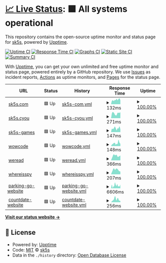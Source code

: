 # [📈 Live Status](https://uptime.sk5s.cyou): <!--live status--> **🟩 All systems operational**

This repository contains the open-source uptime monitor and status page for [sk5s](https://www.sk5s.cyou/), powered by [Upptime](https://github.com/upptime/upptime).

[![Uptime CI](https://github.com/sk5s/uptime/workflows/Uptime%20CI/badge.svg)](https://github.com/sk5s/uptime/actions?query=workflow%3A%22Uptime+CI%22)
[![Response Time CI](https://github.com/sk5s/uptime/workflows/Response%20Time%20CI/badge.svg)](https://github.com/sk5s/uptime/actions?query=workflow%3A%22Response+Time+CI%22)
[![Graphs CI](https://github.com/sk5s/uptime/workflows/Graphs%20CI/badge.svg)](https://github.com/sk5s/uptime/actions?query=workflow%3A%22Graphs+CI%22)
[![Static Site CI](https://github.com/sk5s/uptime/workflows/Static%20Site%20CI/badge.svg)](https://github.com/sk5s/uptime/actions?query=workflow%3A%22Static+Site+CI%22)
[![Summary CI](https://github.com/sk5s/uptime/workflows/Summary%20CI/badge.svg)](https://github.com/sk5s/uptime/actions?query=workflow%3A%22Summary+CI%22)

With [Upptime](https://upptime.js.org), you can get your own unlimited and free uptime monitor and status page, powered entirely by a GitHub repository. We use [Issues](https://github.com/sk5s/uptime/issues) as incident reports, [Actions](https://github.com/sk5s/uptime/actions) as uptime monitors, and [Pages](https://uptime.sk5s.cyou) for the status page.

<!--start: status pages-->
<!-- This summary is generated by Upptime (https://github.com/upptime/upptime) -->
<!-- Do not edit this manually, your changes will be overwritten -->
<!-- prettier-ignore -->
| URL | Status | History | Response Time | Uptime |
| --- | ------ | ------- | ------------- | ------ |
| <img alt="" src="https://icons.duckduckgo.com/ip3/sk5s.com.ico" height="13"> [sk5s.com](https://sk5s.com) | 🟩 Up | [sk5s-com.yml](https://github.com/sk5s/uptime/commits/HEAD/history/sk5s-com.yml) | <details><summary><img alt="Response time graph" src="./graphs/sk5s-com/response-time-week.png" height="20"> 132ms</summary><br><a href="https://uptime.sk5s.cyou/history/sk5s-com"><img alt="Response time 150" src="https://img.shields.io/endpoint?url=https%3A%2F%2Fraw.githubusercontent.com%2Fsk5s%2Fuptime%2FHEAD%2Fapi%2Fsk5s-com%2Fresponse-time.json"></a><br><a href="https://uptime.sk5s.cyou/history/sk5s-com"><img alt="24-hour response time 107" src="https://img.shields.io/endpoint?url=https%3A%2F%2Fraw.githubusercontent.com%2Fsk5s%2Fuptime%2FHEAD%2Fapi%2Fsk5s-com%2Fresponse-time-day.json"></a><br><a href="https://uptime.sk5s.cyou/history/sk5s-com"><img alt="7-day response time 132" src="https://img.shields.io/endpoint?url=https%3A%2F%2Fraw.githubusercontent.com%2Fsk5s%2Fuptime%2FHEAD%2Fapi%2Fsk5s-com%2Fresponse-time-week.json"></a><br><a href="https://uptime.sk5s.cyou/history/sk5s-com"><img alt="30-day response time 128" src="https://img.shields.io/endpoint?url=https%3A%2F%2Fraw.githubusercontent.com%2Fsk5s%2Fuptime%2FHEAD%2Fapi%2Fsk5s-com%2Fresponse-time-month.json"></a><br><a href="https://uptime.sk5s.cyou/history/sk5s-com"><img alt="1-year response time 153" src="https://img.shields.io/endpoint?url=https%3A%2F%2Fraw.githubusercontent.com%2Fsk5s%2Fuptime%2FHEAD%2Fapi%2Fsk5s-com%2Fresponse-time-year.json"></a></details> | <details><summary><a href="https://uptime.sk5s.cyou/history/sk5s-com">100.00%</a></summary><a href="https://uptime.sk5s.cyou/history/sk5s-com"><img alt="All-time uptime 100.00%" src="https://img.shields.io/endpoint?url=https%3A%2F%2Fraw.githubusercontent.com%2Fsk5s%2Fuptime%2FHEAD%2Fapi%2Fsk5s-com%2Fuptime.json"></a><br><a href="https://uptime.sk5s.cyou/history/sk5s-com"><img alt="24-hour uptime 100.00%" src="https://img.shields.io/endpoint?url=https%3A%2F%2Fraw.githubusercontent.com%2Fsk5s%2Fuptime%2FHEAD%2Fapi%2Fsk5s-com%2Fuptime-day.json"></a><br><a href="https://uptime.sk5s.cyou/history/sk5s-com"><img alt="7-day uptime 100.00%" src="https://img.shields.io/endpoint?url=https%3A%2F%2Fraw.githubusercontent.com%2Fsk5s%2Fuptime%2FHEAD%2Fapi%2Fsk5s-com%2Fuptime-week.json"></a><br><a href="https://uptime.sk5s.cyou/history/sk5s-com"><img alt="30-day uptime 100.00%" src="https://img.shields.io/endpoint?url=https%3A%2F%2Fraw.githubusercontent.com%2Fsk5s%2Fuptime%2FHEAD%2Fapi%2Fsk5s-com%2Fuptime-month.json"></a><br><a href="https://uptime.sk5s.cyou/history/sk5s-com"><img alt="1-year uptime 100.00%" src="https://img.shields.io/endpoint?url=https%3A%2F%2Fraw.githubusercontent.com%2Fsk5s%2Fuptime%2FHEAD%2Fapi%2Fsk5s-com%2Fuptime-year.json"></a></details>
| <img alt="" src="https://icons.duckduckgo.com/ip3/sk5s.cyou.ico" height="13"> [sk5s.cyou](https://sk5s.cyou/) | 🟩 Up | [sk5s-cyou.yml](https://github.com/sk5s/uptime/commits/HEAD/history/sk5s-cyou.yml) | <details><summary><img alt="Response time graph" src="./graphs/sk5s-cyou/response-time-week.png" height="20"> 271ms</summary><br><a href="https://uptime.sk5s.cyou/history/sk5s-cyou"><img alt="Response time 221" src="https://img.shields.io/endpoint?url=https%3A%2F%2Fraw.githubusercontent.com%2Fsk5s%2Fuptime%2FHEAD%2Fapi%2Fsk5s-cyou%2Fresponse-time.json"></a><br><a href="https://uptime.sk5s.cyou/history/sk5s-cyou"><img alt="24-hour response time 329" src="https://img.shields.io/endpoint?url=https%3A%2F%2Fraw.githubusercontent.com%2Fsk5s%2Fuptime%2FHEAD%2Fapi%2Fsk5s-cyou%2Fresponse-time-day.json"></a><br><a href="https://uptime.sk5s.cyou/history/sk5s-cyou"><img alt="7-day response time 271" src="https://img.shields.io/endpoint?url=https%3A%2F%2Fraw.githubusercontent.com%2Fsk5s%2Fuptime%2FHEAD%2Fapi%2Fsk5s-cyou%2Fresponse-time-week.json"></a><br><a href="https://uptime.sk5s.cyou/history/sk5s-cyou"><img alt="30-day response time 212" src="https://img.shields.io/endpoint?url=https%3A%2F%2Fraw.githubusercontent.com%2Fsk5s%2Fuptime%2FHEAD%2Fapi%2Fsk5s-cyou%2Fresponse-time-month.json"></a><br><a href="https://uptime.sk5s.cyou/history/sk5s-cyou"><img alt="1-year response time 226" src="https://img.shields.io/endpoint?url=https%3A%2F%2Fraw.githubusercontent.com%2Fsk5s%2Fuptime%2FHEAD%2Fapi%2Fsk5s-cyou%2Fresponse-time-year.json"></a></details> | <details><summary><a href="https://uptime.sk5s.cyou/history/sk5s-cyou">100.00%</a></summary><a href="https://uptime.sk5s.cyou/history/sk5s-cyou"><img alt="All-time uptime 100.00%" src="https://img.shields.io/endpoint?url=https%3A%2F%2Fraw.githubusercontent.com%2Fsk5s%2Fuptime%2FHEAD%2Fapi%2Fsk5s-cyou%2Fuptime.json"></a><br><a href="https://uptime.sk5s.cyou/history/sk5s-cyou"><img alt="24-hour uptime 100.00%" src="https://img.shields.io/endpoint?url=https%3A%2F%2Fraw.githubusercontent.com%2Fsk5s%2Fuptime%2FHEAD%2Fapi%2Fsk5s-cyou%2Fuptime-day.json"></a><br><a href="https://uptime.sk5s.cyou/history/sk5s-cyou"><img alt="7-day uptime 100.00%" src="https://img.shields.io/endpoint?url=https%3A%2F%2Fraw.githubusercontent.com%2Fsk5s%2Fuptime%2FHEAD%2Fapi%2Fsk5s-cyou%2Fuptime-week.json"></a><br><a href="https://uptime.sk5s.cyou/history/sk5s-cyou"><img alt="30-day uptime 100.00%" src="https://img.shields.io/endpoint?url=https%3A%2F%2Fraw.githubusercontent.com%2Fsk5s%2Fuptime%2FHEAD%2Fapi%2Fsk5s-cyou%2Fuptime-month.json"></a><br><a href="https://uptime.sk5s.cyou/history/sk5s-cyou"><img alt="1-year uptime 100.00%" src="https://img.shields.io/endpoint?url=https%3A%2F%2Fraw.githubusercontent.com%2Fsk5s%2Fuptime%2FHEAD%2Fapi%2Fsk5s-cyou%2Fuptime-year.json"></a></details>
| <img alt="" src="https://icons.duckduckgo.com/ip3/games.sk5s.com.ico" height="13"> [sk5s-games](https://games.sk5s.com/) | 🟩 Up | [sk5s-games.yml](https://github.com/sk5s/uptime/commits/HEAD/history/sk5s-games.yml) | <details><summary><img alt="Response time graph" src="./graphs/sk5s-games/response-time-week.png" height="20"> 147ms</summary><br><a href="https://uptime.sk5s.cyou/history/sk5s-games"><img alt="Response time 148" src="https://img.shields.io/endpoint?url=https%3A%2F%2Fraw.githubusercontent.com%2Fsk5s%2Fuptime%2FHEAD%2Fapi%2Fsk5s-games%2Fresponse-time.json"></a><br><a href="https://uptime.sk5s.cyou/history/sk5s-games"><img alt="24-hour response time 125" src="https://img.shields.io/endpoint?url=https%3A%2F%2Fraw.githubusercontent.com%2Fsk5s%2Fuptime%2FHEAD%2Fapi%2Fsk5s-games%2Fresponse-time-day.json"></a><br><a href="https://uptime.sk5s.cyou/history/sk5s-games"><img alt="7-day response time 147" src="https://img.shields.io/endpoint?url=https%3A%2F%2Fraw.githubusercontent.com%2Fsk5s%2Fuptime%2FHEAD%2Fapi%2Fsk5s-games%2Fresponse-time-week.json"></a><br><a href="https://uptime.sk5s.cyou/history/sk5s-games"><img alt="30-day response time 146" src="https://img.shields.io/endpoint?url=https%3A%2F%2Fraw.githubusercontent.com%2Fsk5s%2Fuptime%2FHEAD%2Fapi%2Fsk5s-games%2Fresponse-time-month.json"></a><br><a href="https://uptime.sk5s.cyou/history/sk5s-games"><img alt="1-year response time 153" src="https://img.shields.io/endpoint?url=https%3A%2F%2Fraw.githubusercontent.com%2Fsk5s%2Fuptime%2FHEAD%2Fapi%2Fsk5s-games%2Fresponse-time-year.json"></a></details> | <details><summary><a href="https://uptime.sk5s.cyou/history/sk5s-games">100.00%</a></summary><a href="https://uptime.sk5s.cyou/history/sk5s-games"><img alt="All-time uptime 100.00%" src="https://img.shields.io/endpoint?url=https%3A%2F%2Fraw.githubusercontent.com%2Fsk5s%2Fuptime%2FHEAD%2Fapi%2Fsk5s-games%2Fuptime.json"></a><br><a href="https://uptime.sk5s.cyou/history/sk5s-games"><img alt="24-hour uptime 100.00%" src="https://img.shields.io/endpoint?url=https%3A%2F%2Fraw.githubusercontent.com%2Fsk5s%2Fuptime%2FHEAD%2Fapi%2Fsk5s-games%2Fuptime-day.json"></a><br><a href="https://uptime.sk5s.cyou/history/sk5s-games"><img alt="7-day uptime 100.00%" src="https://img.shields.io/endpoint?url=https%3A%2F%2Fraw.githubusercontent.com%2Fsk5s%2Fuptime%2FHEAD%2Fapi%2Fsk5s-games%2Fuptime-week.json"></a><br><a href="https://uptime.sk5s.cyou/history/sk5s-games"><img alt="30-day uptime 100.00%" src="https://img.shields.io/endpoint?url=https%3A%2F%2Fraw.githubusercontent.com%2Fsk5s%2Fuptime%2FHEAD%2Fapi%2Fsk5s-games%2Fuptime-month.json"></a><br><a href="https://uptime.sk5s.cyou/history/sk5s-games"><img alt="1-year uptime 100.00%" src="https://img.shields.io/endpoint?url=https%3A%2F%2Fraw.githubusercontent.com%2Fsk5s%2Fuptime%2FHEAD%2Fapi%2Fsk5s-games%2Fuptime-year.json"></a></details>
| <img alt="" src="https://icons.duckduckgo.com/ip3/wowcode.sk5s.com.ico" height="13"> [wowcode](https://wowcode.sk5s.com/) | 🟩 Up | [wowcode.yml](https://github.com/sk5s/uptime/commits/HEAD/history/wowcode.yml) | <details><summary><img alt="Response time graph" src="./graphs/wowcode/response-time-week.png" height="20"> 148ms</summary><br><a href="https://uptime.sk5s.cyou/history/wowcode"><img alt="Response time 136" src="https://img.shields.io/endpoint?url=https%3A%2F%2Fraw.githubusercontent.com%2Fsk5s%2Fuptime%2FHEAD%2Fapi%2Fwowcode%2Fresponse-time.json"></a><br><a href="https://uptime.sk5s.cyou/history/wowcode"><img alt="24-hour response time 118" src="https://img.shields.io/endpoint?url=https%3A%2F%2Fraw.githubusercontent.com%2Fsk5s%2Fuptime%2FHEAD%2Fapi%2Fwowcode%2Fresponse-time-day.json"></a><br><a href="https://uptime.sk5s.cyou/history/wowcode"><img alt="7-day response time 148" src="https://img.shields.io/endpoint?url=https%3A%2F%2Fraw.githubusercontent.com%2Fsk5s%2Fuptime%2FHEAD%2Fapi%2Fwowcode%2Fresponse-time-week.json"></a><br><a href="https://uptime.sk5s.cyou/history/wowcode"><img alt="30-day response time 131" src="https://img.shields.io/endpoint?url=https%3A%2F%2Fraw.githubusercontent.com%2Fsk5s%2Fuptime%2FHEAD%2Fapi%2Fwowcode%2Fresponse-time-month.json"></a><br><a href="https://uptime.sk5s.cyou/history/wowcode"><img alt="1-year response time 136" src="https://img.shields.io/endpoint?url=https%3A%2F%2Fraw.githubusercontent.com%2Fsk5s%2Fuptime%2FHEAD%2Fapi%2Fwowcode%2Fresponse-time-year.json"></a></details> | <details><summary><a href="https://uptime.sk5s.cyou/history/wowcode">100.00%</a></summary><a href="https://uptime.sk5s.cyou/history/wowcode"><img alt="All-time uptime 100.00%" src="https://img.shields.io/endpoint?url=https%3A%2F%2Fraw.githubusercontent.com%2Fsk5s%2Fuptime%2FHEAD%2Fapi%2Fwowcode%2Fuptime.json"></a><br><a href="https://uptime.sk5s.cyou/history/wowcode"><img alt="24-hour uptime 100.00%" src="https://img.shields.io/endpoint?url=https%3A%2F%2Fraw.githubusercontent.com%2Fsk5s%2Fuptime%2FHEAD%2Fapi%2Fwowcode%2Fuptime-day.json"></a><br><a href="https://uptime.sk5s.cyou/history/wowcode"><img alt="7-day uptime 100.00%" src="https://img.shields.io/endpoint?url=https%3A%2F%2Fraw.githubusercontent.com%2Fsk5s%2Fuptime%2FHEAD%2Fapi%2Fwowcode%2Fuptime-week.json"></a><br><a href="https://uptime.sk5s.cyou/history/wowcode"><img alt="30-day uptime 100.00%" src="https://img.shields.io/endpoint?url=https%3A%2F%2Fraw.githubusercontent.com%2Fsk5s%2Fuptime%2FHEAD%2Fapi%2Fwowcode%2Fuptime-month.json"></a><br><a href="https://uptime.sk5s.cyou/history/wowcode"><img alt="1-year uptime 100.00%" src="https://img.shields.io/endpoint?url=https%3A%2F%2Fraw.githubusercontent.com%2Fsk5s%2Fuptime%2FHEAD%2Fapi%2Fwowcode%2Fuptime-year.json"></a></details>
| <img alt="" src="https://icons.duckduckgo.com/ip3/weread.sk5s.cyou.ico" height="13"> [weread](https://weread.sk5s.cyou/) | 🟩 Up | [weread.yml](https://github.com/sk5s/uptime/commits/HEAD/history/weread.yml) | <details><summary><img alt="Response time graph" src="./graphs/weread/response-time-week.png" height="20"> 366ms</summary><br><a href="https://uptime.sk5s.cyou/history/weread"><img alt="Response time 183" src="https://img.shields.io/endpoint?url=https%3A%2F%2Fraw.githubusercontent.com%2Fsk5s%2Fuptime%2FHEAD%2Fapi%2Fweread%2Fresponse-time.json"></a><br><a href="https://uptime.sk5s.cyou/history/weread"><img alt="24-hour response time 387" src="https://img.shields.io/endpoint?url=https%3A%2F%2Fraw.githubusercontent.com%2Fsk5s%2Fuptime%2FHEAD%2Fapi%2Fweread%2Fresponse-time-day.json"></a><br><a href="https://uptime.sk5s.cyou/history/weread"><img alt="7-day response time 366" src="https://img.shields.io/endpoint?url=https%3A%2F%2Fraw.githubusercontent.com%2Fsk5s%2Fuptime%2FHEAD%2Fapi%2Fweread%2Fresponse-time-week.json"></a><br><a href="https://uptime.sk5s.cyou/history/weread"><img alt="30-day response time 353" src="https://img.shields.io/endpoint?url=https%3A%2F%2Fraw.githubusercontent.com%2Fsk5s%2Fuptime%2FHEAD%2Fapi%2Fweread%2Fresponse-time-month.json"></a><br><a href="https://uptime.sk5s.cyou/history/weread"><img alt="1-year response time 186" src="https://img.shields.io/endpoint?url=https%3A%2F%2Fraw.githubusercontent.com%2Fsk5s%2Fuptime%2FHEAD%2Fapi%2Fweread%2Fresponse-time-year.json"></a></details> | <details><summary><a href="https://uptime.sk5s.cyou/history/weread">100.00%</a></summary><a href="https://uptime.sk5s.cyou/history/weread"><img alt="All-time uptime 100.00%" src="https://img.shields.io/endpoint?url=https%3A%2F%2Fraw.githubusercontent.com%2Fsk5s%2Fuptime%2FHEAD%2Fapi%2Fweread%2Fuptime.json"></a><br><a href="https://uptime.sk5s.cyou/history/weread"><img alt="24-hour uptime 100.00%" src="https://img.shields.io/endpoint?url=https%3A%2F%2Fraw.githubusercontent.com%2Fsk5s%2Fuptime%2FHEAD%2Fapi%2Fweread%2Fuptime-day.json"></a><br><a href="https://uptime.sk5s.cyou/history/weread"><img alt="7-day uptime 100.00%" src="https://img.shields.io/endpoint?url=https%3A%2F%2Fraw.githubusercontent.com%2Fsk5s%2Fuptime%2FHEAD%2Fapi%2Fweread%2Fuptime-week.json"></a><br><a href="https://uptime.sk5s.cyou/history/weread"><img alt="30-day uptime 100.00%" src="https://img.shields.io/endpoint?url=https%3A%2F%2Fraw.githubusercontent.com%2Fsk5s%2Fuptime%2FHEAD%2Fapi%2Fweread%2Fuptime-month.json"></a><br><a href="https://uptime.sk5s.cyou/history/weread"><img alt="1-year uptime 100.00%" src="https://img.shields.io/endpoint?url=https%3A%2F%2Fraw.githubusercontent.com%2Fsk5s%2Fuptime%2FHEAD%2Fapi%2Fweread%2Fuptime-year.json"></a></details>
| <img alt="" src="https://icons.duckduckgo.com/ip3/app.wis.sk5s.cyou.ico" height="13"> [whereisspy](https://app.wis.sk5s.cyou/) | 🟩 Up | [whereisspy.yml](https://github.com/sk5s/uptime/commits/HEAD/history/whereisspy.yml) | <details><summary><img alt="Response time graph" src="./graphs/whereisspy/response-time-week.png" height="20"> 207ms</summary><br><a href="https://uptime.sk5s.cyou/history/whereisspy"><img alt="Response time 219" src="https://img.shields.io/endpoint?url=https%3A%2F%2Fraw.githubusercontent.com%2Fsk5s%2Fuptime%2FHEAD%2Fapi%2Fwhereisspy%2Fresponse-time.json"></a><br><a href="https://uptime.sk5s.cyou/history/whereisspy"><img alt="24-hour response time 132" src="https://img.shields.io/endpoint?url=https%3A%2F%2Fraw.githubusercontent.com%2Fsk5s%2Fuptime%2FHEAD%2Fapi%2Fwhereisspy%2Fresponse-time-day.json"></a><br><a href="https://uptime.sk5s.cyou/history/whereisspy"><img alt="7-day response time 207" src="https://img.shields.io/endpoint?url=https%3A%2F%2Fraw.githubusercontent.com%2Fsk5s%2Fuptime%2FHEAD%2Fapi%2Fwhereisspy%2Fresponse-time-week.json"></a><br><a href="https://uptime.sk5s.cyou/history/whereisspy"><img alt="30-day response time 215" src="https://img.shields.io/endpoint?url=https%3A%2F%2Fraw.githubusercontent.com%2Fsk5s%2Fuptime%2FHEAD%2Fapi%2Fwhereisspy%2Fresponse-time-month.json"></a><br><a href="https://uptime.sk5s.cyou/history/whereisspy"><img alt="1-year response time 221" src="https://img.shields.io/endpoint?url=https%3A%2F%2Fraw.githubusercontent.com%2Fsk5s%2Fuptime%2FHEAD%2Fapi%2Fwhereisspy%2Fresponse-time-year.json"></a></details> | <details><summary><a href="https://uptime.sk5s.cyou/history/whereisspy">100.00%</a></summary><a href="https://uptime.sk5s.cyou/history/whereisspy"><img alt="All-time uptime 100.00%" src="https://img.shields.io/endpoint?url=https%3A%2F%2Fraw.githubusercontent.com%2Fsk5s%2Fuptime%2FHEAD%2Fapi%2Fwhereisspy%2Fuptime.json"></a><br><a href="https://uptime.sk5s.cyou/history/whereisspy"><img alt="24-hour uptime 100.00%" src="https://img.shields.io/endpoint?url=https%3A%2F%2Fraw.githubusercontent.com%2Fsk5s%2Fuptime%2FHEAD%2Fapi%2Fwhereisspy%2Fuptime-day.json"></a><br><a href="https://uptime.sk5s.cyou/history/whereisspy"><img alt="7-day uptime 100.00%" src="https://img.shields.io/endpoint?url=https%3A%2F%2Fraw.githubusercontent.com%2Fsk5s%2Fuptime%2FHEAD%2Fapi%2Fwhereisspy%2Fuptime-week.json"></a><br><a href="https://uptime.sk5s.cyou/history/whereisspy"><img alt="30-day uptime 100.00%" src="https://img.shields.io/endpoint?url=https%3A%2F%2Fraw.githubusercontent.com%2Fsk5s%2Fuptime%2FHEAD%2Fapi%2Fwhereisspy%2Fuptime-month.json"></a><br><a href="https://uptime.sk5s.cyou/history/whereisspy"><img alt="1-year uptime 100.00%" src="https://img.shields.io/endpoint?url=https%3A%2F%2Fraw.githubusercontent.com%2Fsk5s%2Fuptime%2FHEAD%2Fapi%2Fwhereisspy%2Fuptime-year.json"></a></details>
| <img alt="" src="https://icons.duckduckgo.com/ip3/parking-go.surge.sh.ico" height="13"> [parking-go-website](https://parking-go.surge.sh/) | 🟩 Up | [parking-go-website.yml](https://github.com/sk5s/uptime/commits/HEAD/history/parking-go-website.yml) | <details><summary><img alt="Response time graph" src="./graphs/parking-go-website/response-time-week.png" height="20"> 6606ms</summary><br><a href="https://uptime.sk5s.cyou/history/parking-go-website"><img alt="Response time 2208" src="https://img.shields.io/endpoint?url=https%3A%2F%2Fraw.githubusercontent.com%2Fsk5s%2Fuptime%2FHEAD%2Fapi%2Fparking-go-website%2Fresponse-time.json"></a><br><a href="https://uptime.sk5s.cyou/history/parking-go-website"><img alt="24-hour response time 9234" src="https://img.shields.io/endpoint?url=https%3A%2F%2Fraw.githubusercontent.com%2Fsk5s%2Fuptime%2FHEAD%2Fapi%2Fparking-go-website%2Fresponse-time-day.json"></a><br><a href="https://uptime.sk5s.cyou/history/parking-go-website"><img alt="7-day response time 6606" src="https://img.shields.io/endpoint?url=https%3A%2F%2Fraw.githubusercontent.com%2Fsk5s%2Fuptime%2FHEAD%2Fapi%2Fparking-go-website%2Fresponse-time-week.json"></a><br><a href="https://uptime.sk5s.cyou/history/parking-go-website"><img alt="30-day response time 3792" src="https://img.shields.io/endpoint?url=https%3A%2F%2Fraw.githubusercontent.com%2Fsk5s%2Fuptime%2FHEAD%2Fapi%2Fparking-go-website%2Fresponse-time-month.json"></a><br><a href="https://uptime.sk5s.cyou/history/parking-go-website"><img alt="1-year response time 2363" src="https://img.shields.io/endpoint?url=https%3A%2F%2Fraw.githubusercontent.com%2Fsk5s%2Fuptime%2FHEAD%2Fapi%2Fparking-go-website%2Fresponse-time-year.json"></a></details> | <details><summary><a href="https://uptime.sk5s.cyou/history/parking-go-website">100.00%</a></summary><a href="https://uptime.sk5s.cyou/history/parking-go-website"><img alt="All-time uptime 100.00%" src="https://img.shields.io/endpoint?url=https%3A%2F%2Fraw.githubusercontent.com%2Fsk5s%2Fuptime%2FHEAD%2Fapi%2Fparking-go-website%2Fuptime.json"></a><br><a href="https://uptime.sk5s.cyou/history/parking-go-website"><img alt="24-hour uptime 100.00%" src="https://img.shields.io/endpoint?url=https%3A%2F%2Fraw.githubusercontent.com%2Fsk5s%2Fuptime%2FHEAD%2Fapi%2Fparking-go-website%2Fuptime-day.json"></a><br><a href="https://uptime.sk5s.cyou/history/parking-go-website"><img alt="7-day uptime 100.00%" src="https://img.shields.io/endpoint?url=https%3A%2F%2Fraw.githubusercontent.com%2Fsk5s%2Fuptime%2FHEAD%2Fapi%2Fparking-go-website%2Fuptime-week.json"></a><br><a href="https://uptime.sk5s.cyou/history/parking-go-website"><img alt="30-day uptime 100.00%" src="https://img.shields.io/endpoint?url=https%3A%2F%2Fraw.githubusercontent.com%2Fsk5s%2Fuptime%2FHEAD%2Fapi%2Fparking-go-website%2Fuptime-month.json"></a><br><a href="https://uptime.sk5s.cyou/history/parking-go-website"><img alt="1-year uptime 100.00%" src="https://img.shields.io/endpoint?url=https%3A%2F%2Fraw.githubusercontent.com%2Fsk5s%2Fuptime%2FHEAD%2Fapi%2Fparking-go-website%2Fuptime-year.json"></a></details>
| <img alt="" src="https://icons.duckduckgo.com/ip3/app.countdate.sk5s.cyou.ico" height="13"> [countdate-website](https://app.countdate.sk5s.cyou/) | 🟩 Up | [countdate-website.yml](https://github.com/sk5s/uptime/commits/HEAD/history/countdate-website.yml) | <details><summary><img alt="Response time graph" src="./graphs/countdate-website/response-time-week.png" height="20"> 256ms</summary><br><a href="https://uptime.sk5s.cyou/history/countdate-website"><img alt="Response time 240" src="https://img.shields.io/endpoint?url=https%3A%2F%2Fraw.githubusercontent.com%2Fsk5s%2Fuptime%2FHEAD%2Fapi%2Fcountdate-website%2Fresponse-time.json"></a><br><a href="https://uptime.sk5s.cyou/history/countdate-website"><img alt="24-hour response time 118" src="https://img.shields.io/endpoint?url=https%3A%2F%2Fraw.githubusercontent.com%2Fsk5s%2Fuptime%2FHEAD%2Fapi%2Fcountdate-website%2Fresponse-time-day.json"></a><br><a href="https://uptime.sk5s.cyou/history/countdate-website"><img alt="7-day response time 256" src="https://img.shields.io/endpoint?url=https%3A%2F%2Fraw.githubusercontent.com%2Fsk5s%2Fuptime%2FHEAD%2Fapi%2Fcountdate-website%2Fresponse-time-week.json"></a><br><a href="https://uptime.sk5s.cyou/history/countdate-website"><img alt="30-day response time 194" src="https://img.shields.io/endpoint?url=https%3A%2F%2Fraw.githubusercontent.com%2Fsk5s%2Fuptime%2FHEAD%2Fapi%2Fcountdate-website%2Fresponse-time-month.json"></a><br><a href="https://uptime.sk5s.cyou/history/countdate-website"><img alt="1-year response time 229" src="https://img.shields.io/endpoint?url=https%3A%2F%2Fraw.githubusercontent.com%2Fsk5s%2Fuptime%2FHEAD%2Fapi%2Fcountdate-website%2Fresponse-time-year.json"></a></details> | <details><summary><a href="https://uptime.sk5s.cyou/history/countdate-website">100.00%</a></summary><a href="https://uptime.sk5s.cyou/history/countdate-website"><img alt="All-time uptime 100.00%" src="https://img.shields.io/endpoint?url=https%3A%2F%2Fraw.githubusercontent.com%2Fsk5s%2Fuptime%2FHEAD%2Fapi%2Fcountdate-website%2Fuptime.json"></a><br><a href="https://uptime.sk5s.cyou/history/countdate-website"><img alt="24-hour uptime 100.00%" src="https://img.shields.io/endpoint?url=https%3A%2F%2Fraw.githubusercontent.com%2Fsk5s%2Fuptime%2FHEAD%2Fapi%2Fcountdate-website%2Fuptime-day.json"></a><br><a href="https://uptime.sk5s.cyou/history/countdate-website"><img alt="7-day uptime 100.00%" src="https://img.shields.io/endpoint?url=https%3A%2F%2Fraw.githubusercontent.com%2Fsk5s%2Fuptime%2FHEAD%2Fapi%2Fcountdate-website%2Fuptime-week.json"></a><br><a href="https://uptime.sk5s.cyou/history/countdate-website"><img alt="30-day uptime 100.00%" src="https://img.shields.io/endpoint?url=https%3A%2F%2Fraw.githubusercontent.com%2Fsk5s%2Fuptime%2FHEAD%2Fapi%2Fcountdate-website%2Fuptime-month.json"></a><br><a href="https://uptime.sk5s.cyou/history/countdate-website"><img alt="1-year uptime 100.00%" src="https://img.shields.io/endpoint?url=https%3A%2F%2Fraw.githubusercontent.com%2Fsk5s%2Fuptime%2FHEAD%2Fapi%2Fcountdate-website%2Fuptime-year.json"></a></details>

<!--end: status pages-->

[**Visit our status website →**](https://uptime.sk5s.cyou)

## 📄 License

- Powered by: [Upptime](https://github.com/upptime/upptime)
- Code: [MIT](./LICENSE) © [sk5s](https://www.sk5s.cyou/)
- Data in the `./history` directory: [Open Database License](https://opendatacommons.org/licenses/odbl/1-0/)
